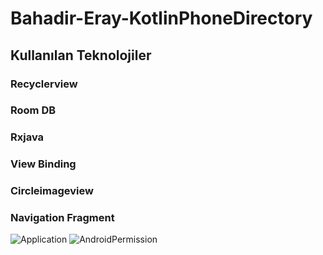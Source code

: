 # Bahadir-Eray-KotlinPhoneDirectory

## Kullanılan Teknolojiler
### Recyclerview
### Room DB
### Rxjava
### View Binding
### Circleimageview
### Navigation Fragment

![Application](https://user-images.githubusercontent.com/57098047/190929629-5e6edcf4-70bd-4e58-8f67-9098248cdc3e.gif)
![AndroidPermission](https://user-images.githubusercontent.com/57098047/190929637-662b6725-e365-4963-84bb-6f9f77f4825f.gif)
